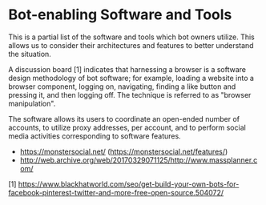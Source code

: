 # Bot-enabling Software and Tools

This is a partial list of the software and tools which bot owners utilize. This allows us to consider their architectures and features to better understand the situation. 

A discussion board [1] indicates that harnessing a browser is a software design methodology of bot software; for example, loading a website into a browser component, logging on, navigating, finding a like button and pressing it, and then logging off. The technique is referred to as "browser manipulation".

The software allows its users to coordinate an open-ended number of accounts, to utilize proxy addresses, per account, and to perform social media activities corresponding to software features.

- https://monstersocial.net/ (https://monstersocial.net/features/)
- http://web.archive.org/web/20170329071125/http://www.massplanner.com/

[1] https://www.blackhatworld.com/seo/get-build-your-own-bots-for-facebook-pinterest-twitter-and-more-free-open-source.504072/

